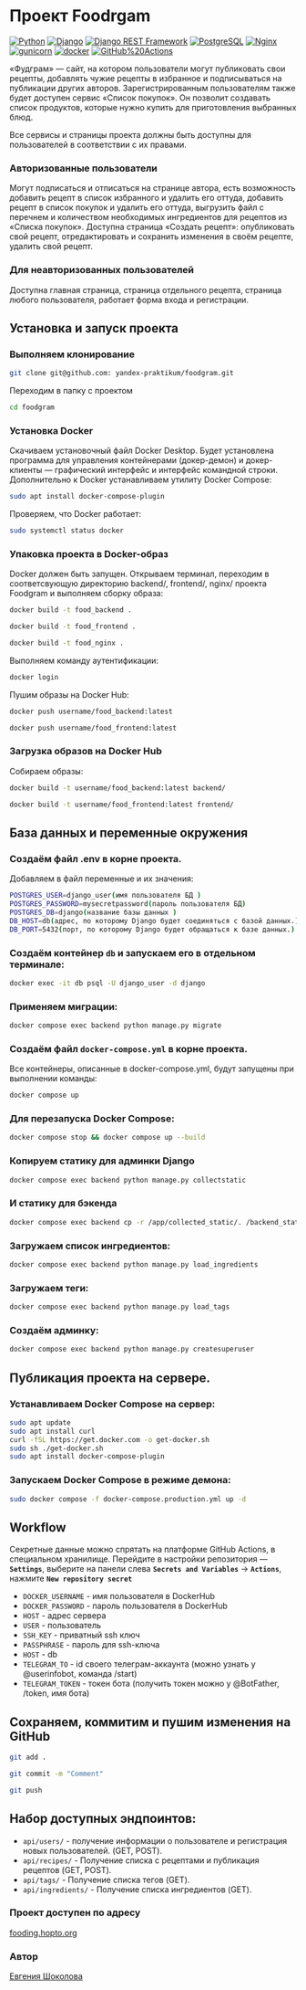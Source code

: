 # Проект Foodrgam

[![Python](https://img.shields.io/badge/-Python-464646?style=flat-square&logo=Python)](https://www.python.org/)
[![Django](https://img.shields.io/badge/-Django-464646?style=flat-square&logo=Django)](https://www.djangoproject.com/)
[![Django REST Framework](https://img.shields.io/badge/-Django%20REST%20Framework-464646?style=flat-square&logo=Django%20REST%20Framework)](https://www.django-rest-framework.org/)
[![PostgreSQL](https://img.shields.io/badge/-PostgreSQL-464646?style=flat-square&logo=PostgreSQL)](https://www.postgresql.org/)
[![Nginx](https://img.shields.io/badge/-NGINX-464646?style=flat-square&logo=NGINX)](https://nginx.org/ru/)
[![gunicorn](https://img.shields.io/badge/-gunicorn-464646?style=flat-square&logo=gunicorn)](https://gunicorn.org/)
[![docker](https://img.shields.io/badge/-Docker-464646?style=flat-square&logo=docker)](https://www.docker.com/)
[![GitHub%20Actions](https://img.shields.io/badge/-GitHub%20Actions-464646?style=flat-square&logo=GitHub%20actions)](https://github.com/features/actions)

«Фудграм» — сайт, на котором пользователи могут публиковать свои рецепты, добавлять чужие рецепты в избранное и подписываться на публикации других авторов. Зарегистрированным пользователям также будет доступен сервис «Список покупок». Он позволит создавать список продуктов, которые нужно купить для приготовления выбранных блюд.

Все сервисы и страницы проекта должны быть доступны для пользователей в соответствии с их правами. 
### Авторизованные пользователи
Могут подписаться и отписаться на странице автора, есть возможность добавить рецепт в список избранного и удалить его оттуда, добавить рецепт в список покупок и удалить его оттуда, выгрузить файл с перечнем и количеством необходимых ингредиентов для рецептов из «Списка покупок». 
Доступна страница «Создать рецепт»: опубликовать свой рецепт, отредактировать и сохранить изменения в своём рецепте, удалить свой рецепт.
### Для неавторизованных пользователей 
Доступна главная страница, страница отдельного рецепта, страница любого пользователя, работает форма входа и регистрации.


## Установка и запуск проекта

### Выполняем клонирование

```bash
git clone git@github.com: yandex-praktikum/foodgram.git
```
Переходим в папку с проектом
```bash
cd foodgram
```

### Установка Docker

Скачиваем установочный файл Docker Desktop. Будет установлена программа для управления контейнерами (докер-демон) и докер-клиенты — графический интерфейс и интерфейс командной строки. 
Дополнительно к Docker устанавливаем утилиту Docker Compose:
```bash
sudo apt install docker-compose-plugin
```
Проверяем, что Docker работает:
```bash
sudo systemctl status docker
```

### Упаковка проекта в Docker-образ

Docker должен быть запущен. Открываем терминал, переходим в соответсвующую директорию backend/, frontend/, nginx/ проекта Foodgram и выполняем сборку образа:
```bash
docker build -t food_backend . 
```
```bash
docker build -t food_frontend .
```
```bash
docker build -t food_nginx .
```
Выполняем команду аутентификации:
```bash
docker login
```
Пушим образы на Docker Hub:
```bash
docker push username/food_backend:latest
```
```bash
docker push username/food_frontend:latest 
```

### Загрузка образов на Docker Hub
Собираем образы:
```bash
docker build -t username/food_backend:latest backend/
```
```bash
docker build -t username/food_frontend:latest frontend/
```

## База данных и переменные окружения

### Создаём файл .env в корне проекта. 
Добавляем в файл переменные и их значения:
```bash
POSTGRES_USER=django_user(имя пользователя БД )
POSTGRES_PASSWORD=mysecretpassword(пароль пользователя БД)
POSTGRES_DB=django(название базы данных )
DB_HOST=db(адрес, по которому Django будет соединяться с базой данных.)
DB_PORT=5432(порт, по которому Django будет обращаться к базе данных.)
```
### Создаём контейнер ```db``` и запускаем его в отдельном терминале:
```bash
docker exec -it db psql -U django_user -d django 
```
### Применяем миграции:
```bash
docker compose exec backend python manage.py migrate
```
### Создаём файл ```docker-compose.yml``` в корне проекта.
Все контейнеры, описанные в docker-compose.yml, будут запущены при выполнении команды:
```bash
docker compose up
```

### Для перезапуска Docker Compose:
```bash
docker compose stop && docker compose up --build 
```
### Копируем статику для админки Django

```bash
docker compose exec backend python manage.py collectstatic
```
### И статику для бэкенда
```bash
docker compose exec backend cp -r /app/collected_static/. /backend_static/static/ 
```
### Загружаем список ингредиентов:
```bash
docker compose exec backend python manage.py load_ingredients
```
### Загружаем теги:
```bash
docker compose exec backend python manage.py load_tags
```
### Создаём админку:
```bash
docker compose exec backend python manage.py createsuperuser
```

## Публикация проекта на сервере.
### Устанавливаем Docker Compose на сервер:
```bash
sudo apt update
sudo apt install curl
curl -fSL https://get.docker.com -o get-docker.sh
sudo sh ./get-docker.sh
sudo apt install docker-compose-plugin 
```
### Запускаем Docker Compose в режиме демона:
```bash
sudo docker compose -f docker-compose.production.yml up -d
```

## Workflow
Секретные данные можно спрятать на платформе GitHub Actions, в специальном хранилище. 
Перейдите в настройки репозитория — **`Settings`**, выберите на панели слева **`Secrets and Variables`** → **`Actions`**, нажмите **`New repository secret`**

- ```DOCKER_USERNAME``` - имя пользователя в DockerHub
- ```DOCKER_PASSWORD``` - пароль пользователя в DockerHub
- ```HOST``` - адрес сервера
- ```USER``` - пользователь
- ```SSH_KEY``` - приватный ssh ключ
- ```PASSPHRASE``` - пароль для ssh-ключа
- ```HOST``` - db
- ```TELEGRAM_TO``` - id своего телеграм-аккаунта (можно узнать у @userinfobot, команда /start)
- ```TELEGRAM_TOKEN``` - токен бота (получить токен можно у @BotFather, /token, имя бота)

## Сохраняем, коммитим и пушим изменения на GitHub
```bash
git add .
```
```bash
git commit -m "Comment"
```
```bash
git push
```

## Набор доступных эндпоинтов:
- ```api/users/``` - получение информации о пользователе и регистрация новых пользователей. (GET, POST).
- ```api/recipes/``` - Получение списка с рецептами и публикация рецептов (GET, POST).
- ```api/tags/``` - Получение списка тегов (GET).
- ```api/ingredients/``` - Получение списка ингредиентов (GET).


### Проект доступен по адресу 
[fooding.hopto.org](https://fooding.hopto.org)
### Автор
[Евгения Шоколова](https://github.com/Evgeniya-Shokolova/foodgram)